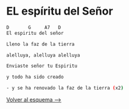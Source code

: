 # EL espíritu del Señor

```bash hl_lines="1-6"
D       G     A7   D
El espiritu del señor

Lleno la faz de la tierra

alelluya, alelluya alelluya

Enviaste señor tu Espiritu

y todo ha sido creado

- y se ha renovado la faz de la tierra (x2)

```

[Volver al esquema -->](../index.md)
